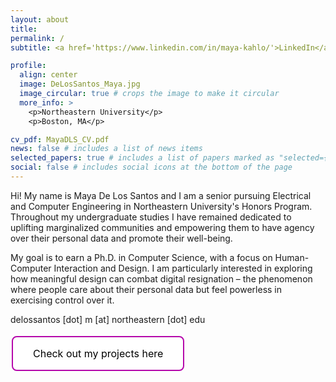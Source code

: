 ```yaml
---
layout: about
title:
permalink: /
subtitle: <a href='https://www.linkedin.com/in/maya-kahlo/'>LinkedIn</a>. <a href='https://scholar.google.com/citations?user=mbdgnU0AAAAJ&hl=en'>Google Scholar</a>. <a href='https://drive.google.com/file/d/1y1SOKQiU4u5Q88FyOcxqUe8lyzWkCncA/view?usp=sharing'>CV</a>.

profile:
  align: center
  image: DeLosSantos_Maya.jpg
  image_circular: true # crops the image to make it circular
  more_info: >
    <p>Northeastern University</p>
    <p>Boston, MA</p>

cv_pdf: MayaDLS_CV.pdf
news: false # includes a list of news items
selected_papers: true # includes a list of papers marked as "selected={true}"
social: false # includes social icons at the bottom of the page
---
```


Hi! My name is Maya De Los Santos and I am a senior pursuing Electrical and Computer Engineering in Northeastern University's Honors Program. Throughout my undergraduate studies I have remained dedicated to uplifting marginalized communities and empowering them to have agency over their personal data and promote their well-being.

My goal is to earn a Ph.D. in Computer Science, with a focus on Human-Computer Interaction and Design. I am particularly interested in exploring how meaningful design can combat digital resignation – the phenomenon where people care about their personal data but feel powerless in exercising control over it.

delossantos [dot] m [at] northeastern [dot] edu

<style>
.myDiv {
  .button {
  border: none;
  color: white;
  padding: 16px 32px;
  text-align: center;
  text-decoration: none;
  display: inline-block;
  font-size: 16px;
  margin: 4px 2px;
  transition-duration: 0.4s;
  cursor: pointer;
  }

  .button1 {
  background-color: white;
  color: black;
  border: 2px solid #B508AB;
  border-radius: 8px;
  }

  .button1:hover {
  background-color: #B508AB;
  color: white;
  }
}
</style>

<div class="myDiv">
  <a href="https://mayakahlo.github.io/projects/" class="button button1"> Check out my projects here</a><br /><br />
</div>

<!--
There is an urgent need to focus on the experiences of marginalized communities, who are disproportionately affected by privacy violations.

I am deeply committed to empowering marginalized communities to have agency over their personal data and, in turn, promote their well-being. This commitment has been the driving force behind my undergraduate research pursuits.

I am particularly interested in exploring how meaningful design can combat digital resignation – the phenomenon where people care about their personal data but feel powerless in exercising control over it — and the urgent need to focus on the experiences of marginalized communities, who are disproportionately affected by privacy violations.

I have experience working as a research assistant in the Civic AI Lab led by [Dr. Saiph Savage](https://www.saiph.org/) and the

Maya De Los Santos is a first-generation Afro-Latina pursuing an Electrical and Computer Engineering degree in Northeastern University's Honors Program and is a research assistant in the Civic AI lab led by [Dr. Saiph Savage](https://www.saiph.org/). In her current work, Maya is dedicated to designing and researching human-centered AI systems that ensure fair work opportunities for Latina gig workers. Maya is also a Google Generation Scholarship Recipient, a Grace Hopper Celebration Scholar, and was selected for an NSF grant to participate in Carnegie Mellon University's REUSE research program. Here, she published a first-author paper on TikTok users' awareness of the platform's privacy policy, which was presented at the 20th International Conference on Mobile and Ubiquitous Multimedia. Maya also holds several leadership positions: she was the President of the Northeastern Chapter of the Society of Hispanic Professional Engineers and is an active member of the Black Engineering Student Society. In addition to her research in academia, Maya has also worked as a Software Engineer in Philips' healthcare department, where she utilized GitHub workflows, CI/CD practices, and DevOps principles to streamline the transition to a modernized microservice-based application. Maya is leveraging her engineering background to create human-centered AI technologies in collaboration with stakeholders in the US, Latin America, and the Caribbean. This has broadened her perspective on designing inclusive intelligent technologies for underserved populations who have often been forgotten.

Maya cares deeply about advancing technology's social impact and hopes to continue her interests in data privacy and AI fairness in her future endeavors.
-->
